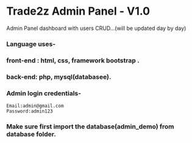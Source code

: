 # Trade2z Admin Panel - V1.0

Admin Panel dashboard with users CRUD...(will be updated day by day)


### Language uses-
  ### front-end : html, css, framework bootstrap .
  ### back-end: php, mysql(databasee).

### Admin login credentials-
    Email:admin@gmail.com
    Password:admin123


### Make sure first import the database(admin_demo) from database folder.
